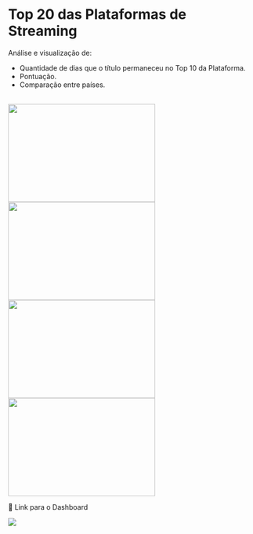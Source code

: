 # Top 20 das Plataformas de Streaming

Análise e visualização de:
- Quantidade de dias que o título permaneceu no Top 10 da Plataforma.
- Pontuação.
- Comparação entre países.


<div style="display: inline_block"><br>
 <img align"center"  height="200" width="300" src="https://i.ibb.co/VTb6PF2/strea1.jpg">
 <img align"center"  height="200" width="300" src="https://i.ibb.co/JQnmC6L/strea2.jpg">
 <img align"center"  height="200" width="300" src="https://i.ibb.co/y4CRyjj/strea3.jpg">
 <img align"center"  height="200" width="300" src="https://i.ibb.co/qJtZxzG/strea4.jpg">
 

</div>




🔗 Link para o Dashboard
<div>
 <a href="https://app.powerbi.com/view?r=eyJrIjoiYmU0OWVhMGMtYmQ1NS00MjAxLTg3ZWUtYThiZjYxYjg3NjMxIiwidCI6IjQyYjFjMWEyLTE0NjItNDNkMy04OTExLTZkYzQ5N2I1YjUwMyJ9" target="_blank"><img src="https://i.ibb.co/jR4n2bm/icons8-power-bi-48.png" target="_blank"></a>
</div>
